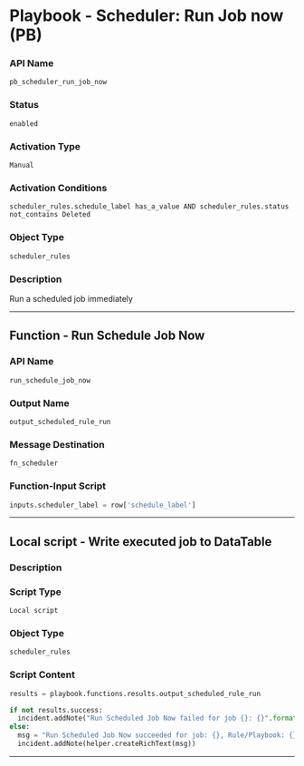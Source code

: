 <!--
    DO NOT MANUALLY EDIT THIS FILE
    THIS FILE IS AUTOMATICALLY GENERATED WITH resilient-sdk codegen
    Generated with resilient-sdk v51.0.2.2.1096
-->

# Playbook - Scheduler: Run Job now (PB)

### API Name
`pb_scheduler_run_job_now`

### Status
`enabled`

### Activation Type
`Manual`

### Activation Conditions
`scheduler_rules.schedule_label has_a_value AND scheduler_rules.status not_contains Deleted`

### Object Type
`scheduler_rules`

### Description
Run a scheduled job immediately


---
## Function - Run Schedule Job Now

### API Name
`run_schedule_job_now`

### Output Name
`output_scheduled_rule_run`

### Message Destination
`fn_scheduler`

### Function-Input Script
```python
inputs.scheduler_label = row['schedule_label']
```

---

## Local script - Write executed job to DataTable

### Description


### Script Type
`Local script`

### Object Type
`scheduler_rules`

### Script Content
```python
results = playbook.functions.results.output_scheduled_rule_run

if not results.success:
  incident.addNote("Run Scheduled Job Now failed for job {}: {}".format(row['schedule_label'], results.reason))
else:
  msg = "Run Scheduled Job Now succeeded for job: {}, Rule/Playbook: {}".format(row['schedule_label'], row['rule'].content)
  incident.addNote(helper.createRichText(msg))
```

---

